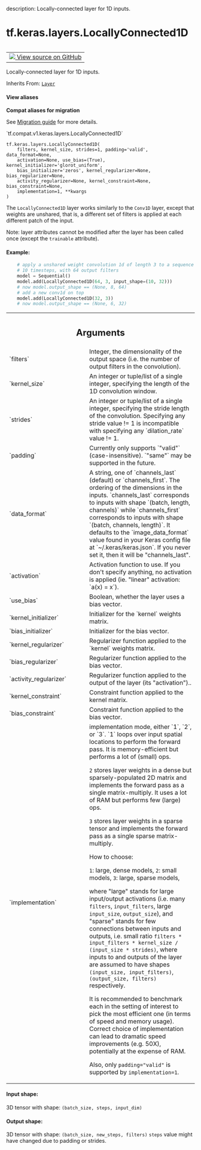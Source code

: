 description: Locally-connected layer for 1D inputs.

<div itemscope itemtype="http://developers.google.com/ReferenceObject">
<meta itemprop="name" content="tf.keras.layers.LocallyConnected1D" />
<meta itemprop="path" content="Stable" />
<meta itemprop="property" content="__init__"/>
<meta itemprop="property" content="__new__"/>
</div>

# tf.keras.layers.LocallyConnected1D

<!-- Insert buttons and diff -->

<table class="tfo-notebook-buttons tfo-api nocontent" align="left">
<td>
  <a target="_blank" href="https://github.com/tensorflow/tensorflow/blob/r2.2/tensorflow/python/keras/layers/local.py#L36-L334">
    <img src="https://www.tensorflow.org/images/GitHub-Mark-32px.png" />
    View source on GitHub
  </a>
</td>
</table>



Locally-connected layer for 1D inputs.

Inherits From: [`Layer`](../../../tf/keras/layers/Layer.md)

<section class="expandable">
  <h4 class="showalways">View aliases</h4>
  <p>
<b>Compat aliases for migration</b>
<p>See
<a href="https://www.tensorflow.org/guide/migrate">Migration guide</a> for
more details.</p>
<p>`tf.compat.v1.keras.layers.LocallyConnected1D`</p>
</p>
</section>

<pre class="devsite-click-to-copy prettyprint lang-py tfo-signature-link">
<code>tf.keras.layers.LocallyConnected1D(
    filters, kernel_size, strides=1, padding='valid', data_format=None,
    activation=None, use_bias=(True), kernel_initializer='glorot_uniform',
    bias_initializer='zeros', kernel_regularizer=None, bias_regularizer=None,
    activity_regularizer=None, kernel_constraint=None, bias_constraint=None,
    implementation=1, **kwargs
)
</code></pre>



<!-- Placeholder for "Used in" -->

The `LocallyConnected1D` layer works similarly to
the `Conv1D` layer, except that weights are unshared,
that is, a different set of filters is applied at each different patch
of the input.

Note: layer attributes cannot be modified after the layer has been called
once (except the `trainable` attribute).

#### Example:


```python
    # apply a unshared weight convolution 1d of length 3 to a sequence with
    # 10 timesteps, with 64 output filters
    model = Sequential()
    model.add(LocallyConnected1D(64, 3, input_shape=(10, 32)))
    # now model.output_shape == (None, 8, 64)
    # add a new conv1d on top
    model.add(LocallyConnected1D(32, 3))
    # now model.output_shape == (None, 6, 32)
```

<!-- Tabular view -->
 <table class="responsive fixed orange">
<colgroup><col width="214px"><col></colgroup>
<tr><th colspan="2"><h2 class="add-link">Arguments</h2></th></tr>

<tr>
<td>
`filters`
</td>
<td>
Integer, the dimensionality of the output space
(i.e. the number of output filters in the convolution).
</td>
</tr><tr>
<td>
`kernel_size`
</td>
<td>
An integer or tuple/list of a single integer,
specifying the length of the 1D convolution window.
</td>
</tr><tr>
<td>
`strides`
</td>
<td>
An integer or tuple/list of a single integer,
specifying the stride length of the convolution.
Specifying any stride value != 1 is incompatible with specifying
any `dilation_rate` value != 1.
</td>
</tr><tr>
<td>
`padding`
</td>
<td>
Currently only supports `"valid"` (case-insensitive).
`"same"` may be supported in the future.
</td>
</tr><tr>
<td>
`data_format`
</td>
<td>
A string,
one of `channels_last` (default) or `channels_first`.
The ordering of the dimensions in the inputs.
`channels_last` corresponds to inputs with shape
`(batch, length, channels)` while `channels_first`
corresponds to inputs with shape
`(batch, channels, length)`.
It defaults to the `image_data_format` value found in your
Keras config file at `~/.keras/keras.json`.
If you never set it, then it will be "channels_last".
</td>
</tr><tr>
<td>
`activation`
</td>
<td>
Activation function to use.
If you don't specify anything, no activation is applied
(ie. "linear" activation: `a(x) = x`).
</td>
</tr><tr>
<td>
`use_bias`
</td>
<td>
Boolean, whether the layer uses a bias vector.
</td>
</tr><tr>
<td>
`kernel_initializer`
</td>
<td>
Initializer for the `kernel` weights matrix.
</td>
</tr><tr>
<td>
`bias_initializer`
</td>
<td>
Initializer for the bias vector.
</td>
</tr><tr>
<td>
`kernel_regularizer`
</td>
<td>
Regularizer function applied to
the `kernel` weights matrix.
</td>
</tr><tr>
<td>
`bias_regularizer`
</td>
<td>
Regularizer function applied to the bias vector.
</td>
</tr><tr>
<td>
`activity_regularizer`
</td>
<td>
Regularizer function applied to
the output of the layer (its "activation")..
</td>
</tr><tr>
<td>
`kernel_constraint`
</td>
<td>
Constraint function applied to the kernel matrix.
</td>
</tr><tr>
<td>
`bias_constraint`
</td>
<td>
Constraint function applied to the bias vector.
</td>
</tr><tr>
<td>
`implementation`
</td>
<td>
implementation mode, either `1`, `2`, or `3`.
`1` loops over input spatial locations to perform the forward pass.
It is memory-efficient but performs a lot of (small) ops.

`2` stores layer weights in a dense but sparsely-populated 2D matrix
and implements the forward pass as a single matrix-multiply. It uses
a lot of RAM but performs few (large) ops.

`3` stores layer weights in a sparse tensor and implements the forward
pass as a single sparse matrix-multiply.

How to choose:

`1`: large, dense models,
`2`: small models,
`3`: large, sparse models,

where "large" stands for large input/output activations
(i.e. many `filters`, `input_filters`, large `input_size`,
`output_size`), and "sparse" stands for few connections between inputs
and outputs, i.e. small ratio
`filters * input_filters * kernel_size / (input_size * strides)`,
where inputs to and outputs of the layer are assumed to have shapes
`(input_size, input_filters)`, `(output_size, filters)`
respectively.

It is recommended to benchmark each in the setting of interest to pick
the most efficient one (in terms of speed and memory usage). Correct
choice of implementation can lead to dramatic speed improvements (e.g.
50X), potentially at the expense of RAM.

Also, only `padding="valid"` is supported by `implementation=1`.
</td>
</tr>
</table>



#### Input shape:

3D tensor with shape: `(batch_size, steps, input_dim)`



#### Output shape:

3D tensor with shape: `(batch_size, new_steps, filters)`
`steps` value might have changed due to padding or strides.


